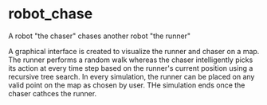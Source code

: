 # robot_chase
A robot "the chaser" chases another robot "the runner"

A graphical interface is created to visualize the runner and chaser on a map. The runner performs a random walk whereas the chaser intelligently picks its action at every time step based on the runner's current position using a recursive tree search.
In every simulation, the runner can be placed on any valid point on the map as chosen by user. THe simulation ends once the chaser cathces the runner.
